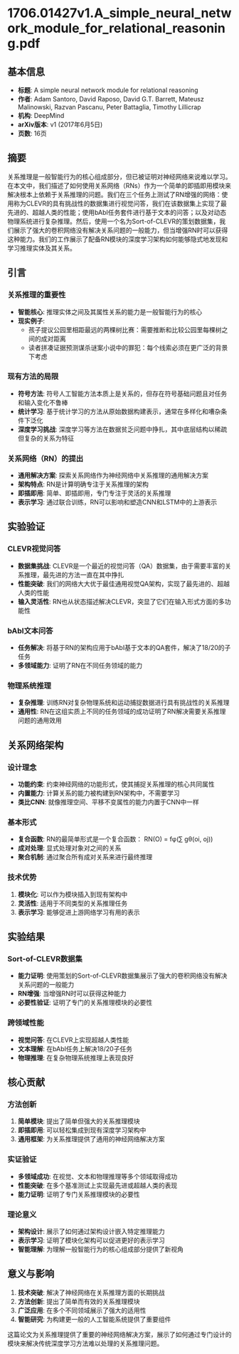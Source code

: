 # 1706.01427v1.A_simple_neural_network_module_for_relational_reasoning.pdf

## 基本信息
- **标题**: A simple neural network module for relational reasoning
- **作者**: Adam Santoro, David Raposo, David G.T. Barrett, Mateusz Malinowski, Razvan Pascanu, Peter Battaglia, Timothy Lillicrap
- **机构**: DeepMind
- **arXiv版本**: v1 (2017年6月5日)
- **页数**: 16页

## 摘要

关系推理是一般智能行为的核心组成部分，但已被证明对神经网络来说难以学习。在本文中，我们描述了如何使用关系网络（RNs）作为一个简单的即插即用模块来解决根本上依赖于关系推理的问题。我们在三个任务上测试了RN增强的网络：使用称为CLEVR的具有挑战性的数据集进行视觉问答，我们在该数据集上实现了最先进的、超越人类的性能；使用bAbI任务套件进行基于文本的问答；以及对动态物理系统进行复杂推理。然后，使用一个名为Sort-of-CLEVR的策划数据集，我们展示了强大的卷积网络没有解决关系问题的一般能力，但当增强RN时可以获得这种能力。我们的工作展示了配备RN模块的深度学习架构如何能够隐式地发现和学习推理实体及其关系。

## 引言

### 关系推理的重要性
- **智能核心**: 推理实体之间及其属性关系的能力是一般智能行为的核心
- **现实例子**: 
  - 孩子提议公园里相距最远的两棵树比赛：需要推断和比较公园里每棵树之间的成对距离
  - 读者拼凑证据预测谋杀谜案小说中的罪犯：每个线索必须在更广泛的背景下考虑

### 现有方法的局限
- **符号方法**: 符号人工智能方法本质上是关系的，但存在符号基础问题且对任务和输入变化不鲁棒
- **统计学习**: 基于统计学习的方法从原始数据构建表示，通常在多样化和嘈杂条件下泛化
- **深度学习挑战**: 深度学习等方法在数据贫乏问题中挣扎，其中底层结构以稀疏但复杂的关系为特征

### 关系网络（RN）的提出
- **通用解决方案**: 探索关系网络作为神经网络中关系推理的通用解决方案
- **架构特点**: RN是计算明确专注于关系推理的架构
- **即插即用**: 简单、即插即用，专门专注于灵活的关系推理
- **表示学习**: 通过联合训练，RN可以影响和塑造CNN和LSTM中的上游表示

## 实验验证

### CLEVR视觉问答
- **数据集挑战**: CLEVR是一个最近的视觉问答（QA）数据集，由于需要丰富的关系推理，最先进的方法一直在其中挣扎
- **性能突破**: 我们的网络大大优于最佳通用视觉QA架构，实现了最先进的、超越人类的性能
- **输入灵活性**: RN也从状态描述解决CLEVR，突显了它们在输入形式方面的多功能性

### bAbI文本问答
- **任务解决**: 将基于RN的架构应用于bAbI基于文本的QA套件，解决了18/20的子任务
- **多领域能力**: 证明了RN在不同任务领域的能力

### 物理系统推理
- **复杂推理**: 训练RN对复杂物理系统和运动捕捉数据进行具有挑战性的关系推理
- **通用性**: RN在这组实质上不同的任务领域的成功证明了RN解决需要关系推理问题的通用效用

## 关系网络架构

### 设计理念
- **功能约束**: 约束神经网络的功能形式，使其捕捉关系推理的核心共同属性
- **内置能力**: 计算关系的能力被构建到RN架构中，不需要学习
- **类比CNN**: 就像推理空间、平移不变属性的能力内置于CNN中一样

### 基本形式
- **复合函数**: RN的最简单形式是一个复合函数：
  RN(O) = fφ(∑ gθ(oi, oj))
- **成对处理**: 显式处理对象对之间的关系
- **聚合机制**: 通过聚合所有成对关系来进行最终推理

### 技术优势
1. **模块化**: 可以作为模块插入到现有架构中
2. **灵活性**: 适用于不同类型的关系推理任务
3. **表示学习**: 能够促进上游网络学习有用的表示

## 实验结果

### Sort-of-CLEVR数据集
- **能力证明**: 使用策划的Sort-of-CLEVR数据集展示了强大的卷积网络没有解决关系问题的一般能力
- **RN增强**: 当增强RN时可以获得这种能力
- **必要性验证**: 证明了专门的关系推理模块的必要性

### 跨领域性能
- **视觉问答**: 在CLEVR上实现超越人类性能
- **文本理解**: 在bAbI任务上解决18/20子任务
- **物理推理**: 在复杂物理系统推理上表现良好

## 核心贡献

### 方法创新
1. **简单模块**: 提出了简单但强大的关系推理模块
2. **即插即用**: 可以轻松集成到现有深度学习架构中
3. **通用框架**: 为关系推理提供了通用的神经网络解决方案

### 实证验证
- **多领域成功**: 在视觉、文本和物理推理等多个领域取得成功
- **性能突破**: 在多个基准测试上实现最先进或超越人类的表现
- **能力证明**: 证明了专门关系推理模块的必要性

### 理论意义
- **架构设计**: 展示了如何通过架构设计嵌入特定推理能力
- **表示学习**: 证明了模块化架构可以促进更好的表示学习
- **智能理解**: 为理解一般智能行为的核心组成部分提供了新视角

## 意义与影响

1. **技术突破**: 解决了神经网络在关系推理方面的长期挑战
2. **方法创新**: 提出了简单而有效的关系推理模块
3. **广泛应用**: 在多个不同领域展示了强大的适用性
4. **智能研究**: 为构建更一般的人工智能系统提供了重要组件

这篇论文为关系推理提供了重要的神经网络解决方案，展示了如何通过专门设计的模块来解决传统深度学习方法难以处理的关系推理问题。